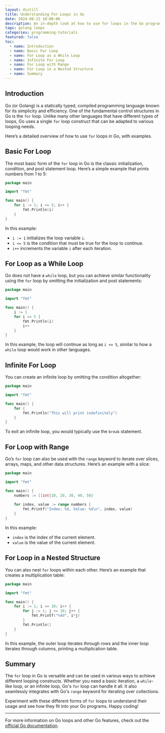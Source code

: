 ```yaml
---
layout: distill
title: Understanding For Loops in Go
date: 2024-08-22 10:00:00
description: An in-depth look at how to use for loops in the Go programming language
tags: golang loops
categories: programming-tutorials
featured: false
toc:
  - name: Introduction
  - name: Basic For Loop
  - name: For Loop as a While Loop
  - name: Infinite For Loop
  - name: For Loop with Range
  - name: For Loop in a Nested Structure
  - name: Summary
---
```


## Introduction

Go (or Golang) is a statically typed, compiled programming language known for its simplicity and efficiency. One of the fundamental control structures in Go is the `for` loop. Unlike many other languages that have different types of loops, Go uses a single `for` loop construct that can be adapted to various looping needs.

Here’s a detailed overview of how to use `for` loops in Go, with examples.

## Basic For Loop

The most basic form of the `for` loop in Go is the classic initialization, condition, and post statement loop. Here’s a simple example that prints numbers from 1 to 5:

```go
package main

import "fmt"

func main() {
    for i := 1; i <= 5; i++ {
        fmt.Println(i)
    }
}
```

In this example:
- `i := 1` initializes the loop variable `i`.
- `i <= 5` is the condition that must be true for the loop to continue.
- `i++` increments the variable `i` after each iteration.

## For Loop as a While Loop

Go does not have a `while` loop, but you can achieve similar functionality using the `for` loop by omitting the initialization and post statements:

```go
package main

import "fmt"

func main() {
    i := 1
    for i <= 5 {
        fmt.Println(i)
        i++
    }
}
```

In this example, the loop will continue as long as `i <= 5`, similar to how a `while` loop would work in other languages.

## Infinite For Loop

You can create an infinite loop by omitting the condition altogether:

```go
package main

import "fmt"

func main() {
    for {
        fmt.Println("This will print indefinitely")
    }
}
```

To exit an infinite loop, you would typically use the `break` statement.

## For Loop with Range

Go’s `for` loop can also be used with the `range` keyword to iterate over slices, arrays, maps, and other data structures. Here’s an example with a slice:

```go
package main

import "fmt"

func main() {
    numbers := []int{10, 20, 30, 40, 50}
    
    for index, value := range numbers {
        fmt.Printf("Index: %d, Value: %d\n", index, value)
    }
}
```

In this example:
- `index` is the index of the current element.
- `value` is the value of the current element.

## For Loop in a Nested Structure

You can also nest `for` loops within each other. Here’s an example that creates a multiplication table:

```go
package main

import "fmt"

func main() {
    for i := 1; i <= 10; i++ {
        for j := 1; j <= 10; j++ {
            fmt.Printf("%4d", i*j)
        }
        fmt.Println()
    }
}
```

In this example, the outer loop iterates through rows and the inner loop iterates through columns, printing a multiplication table.

## Summary

The `for` loop in Go is versatile and can be used in various ways to achieve different looping constructs. Whether you need a basic iteration, a `while`-like loop, or an infinite loop, Go's `for` loop can handle it all. It also seamlessly integrates with Go's `range` keyword for iterating over collections.

Experiment with these different forms of `for` loops to understand their usage and see how they fit into your Go programs. Happy coding!

---

For more information on Go loops and other Go features, check out the [official Go documentation](https://golang.org/doc/effective_go#for).
